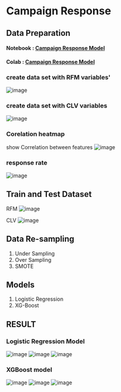 # Campaign Response
## Data Preparation
#### Notebook : [Campaign Response Model](https://github.com/panita10/BADS7105-CRM-Analytics/blob/main/Assignment04%20-%20Campaign%20Response%20Model/Campaign_Response_Model.ipynb)
#### Colab : [Campaign Response Model](https://colab.research.google.com/drive/1VsDmfjsrEubPwtoJm8rsUjXobCqOEiI4#scrollTo=iHPPPTslIDSt)
### create data set with RFM variables'
![image](https://user-images.githubusercontent.com/92771399/147743631-56f7d138-b711-4ad7-8e08-9eba30783424.png)

### create data set with CLV variables
![image](https://user-images.githubusercontent.com/92771399/147743666-ddb7334b-cf95-4a6b-bd55-a155eeba12d2.png)

### Corelation heatmap
show Correlation between features
![image](https://user-images.githubusercontent.com/92771399/147743708-93552197-8e3d-45f6-b207-e4cef142d672.png)

### response rate
![image](https://user-images.githubusercontent.com/92771399/147743749-46ef8f81-c9f0-497e-ace0-84fc17157a79.png)

## Train and Test Dataset
RFM
![image](https://user-images.githubusercontent.com/92771399/147743816-30142175-1667-4ccf-ad40-61f5b3c7e9ea.png)

CLV
![image](https://user-images.githubusercontent.com/92771399/147743861-65cf19b3-075f-41b6-8c18-7d54e180a613.png)

## Data Re-sampling
1. Under Sampling
2. Over Sampling
3. SMOTE

## Models
1. Logistic Regression
2. XG-Boost

## RESULT
### Logistic Regression Model
![image](https://user-images.githubusercontent.com/92771399/147744116-b6259075-3fb1-4c26-abf3-383442d6560c.png)
![image](https://user-images.githubusercontent.com/92771399/147744145-89556b5d-685c-461e-b899-5e60fcd81659.png)
![image](https://user-images.githubusercontent.com/92771399/147744177-ce2254f0-5813-4623-a0d6-b2b4500bbc99.png)

### XGBoost model
![image](https://user-images.githubusercontent.com/92771399/147744226-0bd7fd3a-de67-478f-a68b-3ea9d7250042.png)
![image](https://user-images.githubusercontent.com/92771399/147744250-79d76a8b-4bdb-4580-87bd-0d64ffc6ea4d.png)
![image](https://user-images.githubusercontent.com/92771399/147744266-0883ae66-b1ac-4f9c-91da-8569bee23efa.png)


